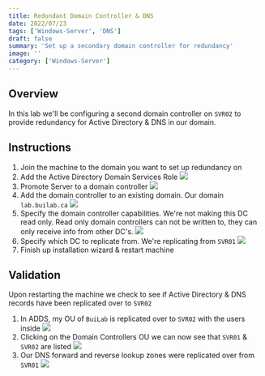 ```yaml
---
title: Redundant Domain Controller & DNS
date: 2022/07/23
tags: ['Windows-Server', 'DNS']
draft: false
summary: 'Set up a secondary domain controller for redundancy'
image: ''
category: ['Windows-Server']
---
```


## Overview

In this lab we'll be configuring a second domain controller on `SVR02` to provide redundancy for Active Directory & DNS in our domain.

## Instructions

1. Join the machine to the domain you want to set up redundancy on
2. Add the Active Directory Domain Services Role
   ![](https://bui.blob.core.windows.net/labs/Lab_2022_07_23_23_29.webp)
3. Promote Server to a domain controller
   ![](https://bui.blob.core.windows.net/labs/Lab_2022_07_23_25_49.webp)
4. Add the domain controller to an existing domain. Our domain `lab.builab.ca`
   ![](https://bui.blob.core.windows.net/labs/Lab_2022_07_23_31_33.webp)
5. Specify the domain controller capabilities. We're not making this DC read only. Read only domain controllers can not be written to, they can only receive info from other DC's.
   ![](https://bui.blob.core.windows.net/labs/Lab_2022_07_23_35_49.webp)
6. Specify which DC to replicate from. We're replicating from `SVR01`
   ![](https://bui.blob.core.windows.net/labs/Lab_2022_07_23_37_00.webp)
7. Finish up installation wizard & restart machine

## Validation

Upon restarting the machine we check to see if Active Directory & DNS records have been replicated over to `SVR02`

1. In ADDS, my OU of `BuiLab` is replicated over to `SVR02` with the users inside
   ![](https://bui.blob.core.windows.net/labs/Lab_2022_07_23_42_21.webp)
2. Clicking on the Domain Controllers OU we can now see that `SVR01` & `SVR02` are listed
   ![](https://bui.blob.core.windows.net/labs/Lab_2022_07_23_42_58.webp)
3. Our DNS forward and reverse lookup zones were replicated over from `SVR01`
   ![](https://bui.blob.core.windows.net/labs/Lab_2022_07_23_43_53.webp)
